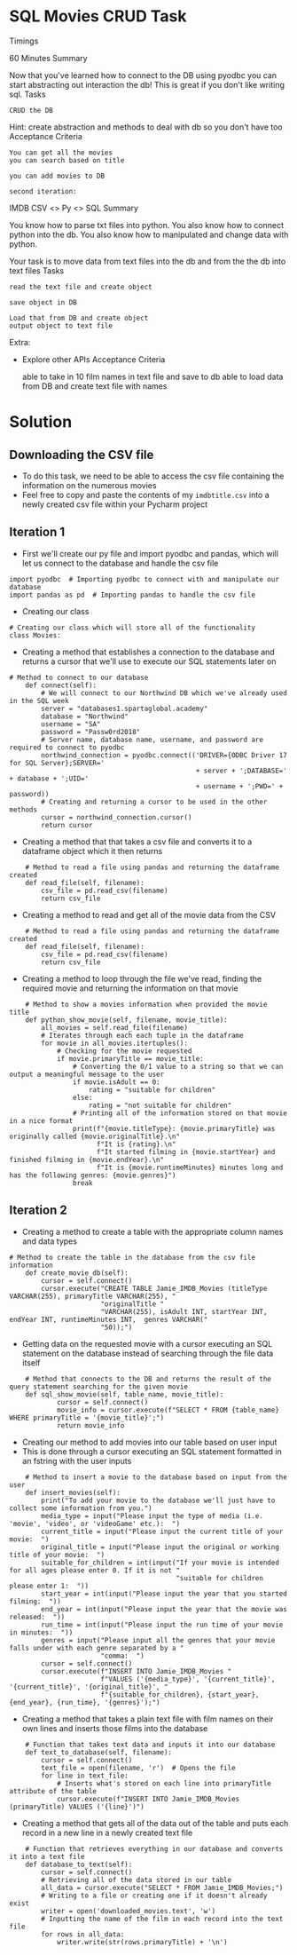 # SQL Movies CRUD Task
Timings

60 Minutes
Summary

Now that you've learned how to connect to the DB using pyodbc you can start abstracting out interaction the db! This is great if you don't like writing sql.
Tasks

    CRUD the DB

Hint: create abstraction and methods to deal with db so you don't have too
Acceptance Criteria

    You can get all the movies
    you can search based on title

    you can add movies to DB

    second iteration:

IMDB CSV <> Py <> SQL
Summary

You know how to parse txt files into python.
You also know how to connect python into the db.
You also know how to manipulated and change data with python.

Your task is to move data from text files into the db and from the the db into text files
Tasks

    read the text file and create object

    save object in DB

    Load that from DB and create object
    output object to text file

Extra:
* Explore other APIs
Acceptance Criteria

    able to take in 10 film names in text file and save to db
    able to load data from DB and create text file with names
# Solution
## Downloading the CSV file
- To do this task, we need to be able to access the csv file containing the information on the numerous movies
- Feel free to copy and paste the contents of my ```imdbtitle.csv``` into a newly created csv file within your Pycharm
 project
## Iteration 1
- First we'll create our py file and import pyodbc and pandas, which will let us connect to the database and handle
 the csv file
```
import pyodbc  # Importing pyodbc to connect with and manipulate our database
import pandas as pd  # Importing pandas to handle the csv file
```
- Creating our class
```
# Creating our class which will store all of the functionality
class Movies:
```
- Creating a method that establishes a connection to the database and returns a cursor that we'll use to execute our
 SQL statements later on
```
# Method to connect to our database
    def connect(self):
        # We will connect to our Northwind DB which we've already used in the SQL week
        server = "databases1.spartaglobal.academy"
        database = "Northwind"
        username = "SA"
        password = "Passw0rd2018"
        # Server name, database name, username, and password are required to connect to pyodbc
        northwind_connection = pyodbc.connect(('DRIVER={ODBC Driver 17 for SQL Server};SERVER='
                                               + server + ';DATABASE=' + database + ';UID='
                                               + username + ';PWD=' + password))
        # Creating and returning a cursor to be used in the other methods
        cursor = northwind_connection.cursor()
        return cursor
```
- Creating a method that that takes a csv file and converts it to a dataframe object which it then returns
```
    # Method to read a file using pandas and returning the dataframe created
    def read_file(self, filename):
        csv_file = pd.read_csv(filename)
        return csv_file
```
- Creating a method to read and get all of the movie data from the CSV
```
    # Method to read a file using pandas and returning the dataframe created
    def read_file(self, filename):
        csv_file = pd.read_csv(filename)
        return csv_file
```
- Creating a method to loop through the file we've read, finding the required movie and returning the information on
 that movie
```
    # Method to show a movies information when provided the movie title
    def python_show_movie(self, filename, movie_title):
        all_movies = self.read_file(filename)
        # Iterates through each each tuple in the dataframe
        for movie in all_movies.itertuples():
            # Checking for the movie requested
            if movie.primaryTitle == movie_title:
                # Converting the 0/1 value to a string so that we can output a meaningful message to the user
                if movie.isAdult == 0:
                    rating = "suitable for children"
                else:
                    rating = "not suitable for children"
                # Printing all of the information stored on that movie in a nice format
                print(f"{movie.titleType}: {movie.primaryTitle} was originally called {movie.originalTitle}.\n"
                      f"It is {rating}.\n"
                      f"It started filming in {movie.startYear} and finished filming in {movie.endYear}.\n"
                      f"It is {movie.runtimeMinutes} minutes long and has the following genres: {movie.genres}")
                break

```
## Iteration 2
- Creating a method to create a table with the appropriate column names and data types
```
# Method to create the table in the database from the csv file information
    def create_movie_db(self):
        cursor = self.connect()
        cursor.execute("CREATE TABLE Jamie_IMDB_Movies (titleType VARCHAR(255), primaryTitle VARCHAR(255), "
                       "originalTitle "
                       "VARCHAR(255), isAdult INT, startYear INT, endYear INT, runtimeMinutes INT,  genres VARCHAR("
                       "50));")
```
- Getting data on the requested movie with a cursor executing an SQL statement on the database instead of searching
 through the file data itself
```
    # Method that connects to the DB and returns the result of the query statement searching for the given movie
    def sql_show_movie(self, table_name, movie_title):
            cursor = self.connect()
            movie_info = cursor.execute(f"SELECT * FROM {table_name} WHERE primaryTitle = '{movie_title}';")
            return movie_info
```
- Creating our method to add movies into our table based on user input
- This is done through a cursor executing an SQL statement formatted in an fstring with the user inputs
```
    # Method to insert a movie to the database based on input from the user
    def insert_movies(self):
        print("To add your movie to the database we'll just have to collect some information from you.")
        media_type = input("Please input the type of media (i.e. 'movie', 'video', or 'videoGame' etc.):  ")
        current_title = input("Please input the current title of your movie:  ")
        original_title = input("Please input the original or working title of your movie:  ")
        suitable_for_children = int(input("If your movie is intended for all ages please enter 0. If it is not "
                                          "suitable for children please enter 1:  "))
        start_year = int(input("Please input the year that you started filming:  "))
        end_year = int(input("Please input the year that the movie was released:  "))
        run_time = int(input("Please input the run time of your movie in minutes:  "))
        genres = input("Please input all the genres that your movie falls under with each genre separated by a "
                       "comma:  ")
        cursor = self.connect()
        cursor.execute(f"INSERT INTO Jamie_IMDB_Movies "
                       f"VALUES ('{media_type}', '{current_title}', '{current_title}', '{original_title}', "
                       f"{suitable_for_children}, {start_year}, {end_year}, {run_time}, '{genres}');")

```
- Creating a method that takes a plain text file with film names on their own lines and inserts those films into the
 database
```
    # Function that takes text data and inputs it into our database
    def text_to_database(self, filename):
        cursor = self.connect()
        text_file = open(filename, 'r')  # Opens the file
        for line in text_file:
            # Inserts what's stored on each line into primaryTitle attribute of the table
            cursor.execute(f"INSERT INTO Jamie_IMDB_Movies (primaryTitle) VALUES ('{line}')")
```
- Creating a method that gets all of the data out of the table and puts each record in a new line in a newly created
 text file
```
    # Function that retrieves everything in our database and converts it into a text file
    def database_to_text(self):
        cursor = self.connect()
        # Retrieving all of the data stored in our table
        all_data = cursor.execute("SELECT * FROM Jamie_IMDB_Movies;")
        # Writing to a file or creating one if it doesn't already exist
        writer = open('downloaded_movies.text', 'w')
        # Inputting the name of the film in each record into the text file
        for rows in all_data:
            writer.write(str(rows.primaryTitle) + '\n')
```

